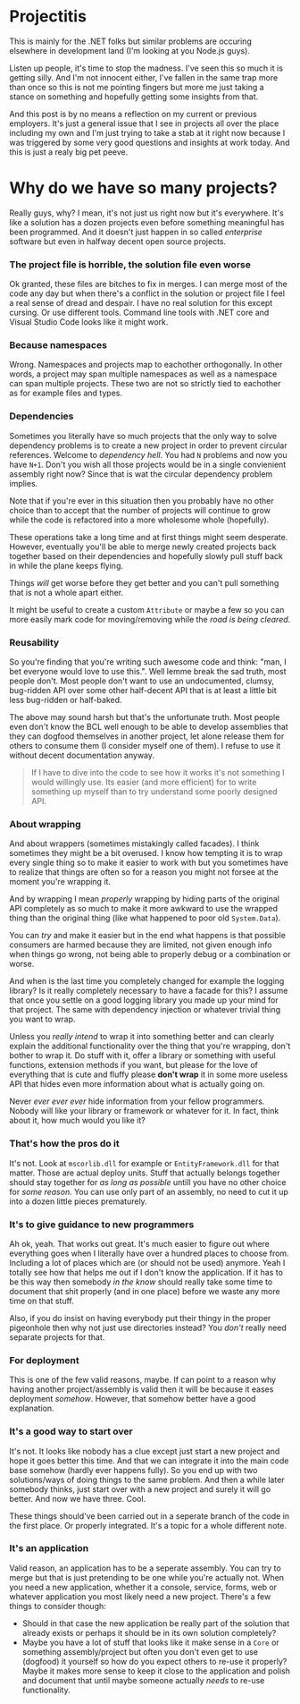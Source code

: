 # Projectitis
This is mainly for the .NET folks but similar problems are occuring elsewhere in development land (I'm looking at you Node.js guys).

Listen up people, it's time to stop the madness. I've seen this so much it is getting silly. And I'm not innocent either, I've fallen in the same trap more than once so this is not me pointing fingers but more me just taking a stance on something and hopefully getting some insights from that.

And this post is by no means a reflection on my current or previous employers. It's just a general issue that I see in projects all over the place including my own and I'm just trying to take a stab at it right now because I was triggered by some very good questions and insights at work today. And this is just a realy big pet peeve.

# Why do we have so many projects?
Really guys, why? I mean, it's not just us right now but it's everywhere. It's like a solution has a dozen projects even before something meaningful has been programmed. And it doesn't just happen in so called *enterprise* software but even in halfway decent open source projects.

### The project file is horrible, the solution file even worse
Ok granted, these files are bitches to fix in merges. I can merge most of the code any day but when there's a conflict in the solution or project file I feel a real sense of dread and despair. I have no real solution for this except cursing. Or use different tools. Command line tools with .NET core and Visual Studio Code looks like it might work.

### Because namespaces
Wrong. Namespaces and projects map to eachother orthogonally. In other words, a project may span multiple namespaces as well as a namespace can span multiple projects. These two are not so strictly tied to eachother as for example files and types.

### Dependencies
Sometimes you literally have so much projects that the only way to solve dependency problems is to create a new project in order to prevent circular references. Welcome to *dependency hell*. You had `N` problems and now you have `N+1`. Don't you wish all those projects would be in a single convienient assembly right now? Since that is wat the circular dependency problem implies.

Note that if you're ever in this situation then you probably have no other choice than to accept that the number of projects will continue to grow while the code is refactored into a more wholesome whole (hopefully). 

These operations take a long time and at first things might seem desperate. However, eventually you'll be able to merge newly created projects back together based on their dependencies and hopefully slowly pull stuff back in while the plane keeps flying.

Things *will* get worse before they get better and you can't pull something that is not a whole apart either.

It might be useful to create a custom `Attribute` or maybe a few so you can more easily mark code for moving/removing while the *road is being cleared*.

### Reusability
So you're finding that you're writing such awesome code and think: "man, I bet everyone would love to use this.". Well lemme break the sad truth, most people don't. Most people don't want to use an undocumented, clumsy, bug-ridden API over some other half-decent API that is at least a little bit less bug-ridden or half-baked. 

The above may sound harsh but that's the unfortunate truth. Most people even don't know the BCL well enough to be able to develop assemblies that they can dogfood themselves in another project, let alone release them for others to consume them (I consider myself one of them). I refuse to use it without decent documentation anyway. 

> If I have to dive into the code to see how it works it's not something I would willingly use. Its easier (and more efficient) for to write something up myself than to try understand some poorly designed API.

### About wrapping
And about wrappers (sometimes mistakingly called facades). I think sometimes they might be a bit overused. I know how tempting it is to wrap every single thing so to make it easier to work with but you sometimes have to realize that things are often so for a reason you might not forsee at the moment you're wrapping it. 

And by wrapping I mean *properly* wrapping by hiding parts of the original API completely as so much to make it more awkward to use the wrapped thing than the original thing (like what happened to poor old `System.Data`).

You can *try* and make it easier but in the end what happens is that possible consumers are harmed because they are limited, not given enough info when things go wrong, not being able to properly debug or a combination or worse.

And when is the last time you completely changed for example the logging library? Is it really completely necessary to have a facade for this? I assume that once you settle on a good logging library you made up your mind for that project. The same with dependency injection or whatever trivial thing you want to wrap.

Unless you *really intend* to wrap it into something better and can clearly explain the additional functionality over the thing that you're wrapping, don't bother to wrap it. Do stuff with it, offer a library or something with useful functions, extension methods if you want, but please for the love of everything that is cute and fluffy please **don't wrap** it in some more useless API that hides even more information about what is actually going on.

Never *ever ever ever* hide information from your fellow programmers. Nobody will like your library or framework or whatever for it. In fact, think about it, how much would you like it?

### That's how the pros do it
It's not. Look at `mscorlib.dll` for example or `EntityFramework.dll` for that matter. Those are actual deploy units. Stuff that actually belongs together should stay together for *as long as possible* untill you have no other choice for *some reason*. You can use only part of an assembly, no need to cut it up into a dozen little pieces prematurely.

### It's to give guidance to new programmers
Ah ok, yeah. That works out great. It's much easier to figure out where everything goes when I literally have over a hundred places to choose from. Including a lot of places which are (or should not be used) anymore. Yeah I totally see how that helps me out if I don't know the application. If it has to be this way then somebody *in the know* should really take some time to document that shit properly (and in one place) before we waste any more time on that stuff. 

Also, if you do insist on having everybody put their thingy in the proper pigeonhole then why not just use directories instead? You *don't* really need separate projects for that.

### For deployment
This is one of the few valid reasons, maybe. If can point to a reason why having another project/assembly is valid then it will be because it eases deployment *somehow*. However, that somehow better have a good explanation.

### It's a good way to start over
It's not. It looks like nobody has a clue except just start a new project and hope it goes better this time. And that we can integrate it into the main code base somehow (hardly ever happens fully). So you end up with two solutions/ways of doing things to the same problem. And then a while later somebody thinks, just start over with a new project and surely it will go better. And now we have three. Cool.

These things should've been carried out in a seperate branch of the code in the first place. Or properly integrated. It's a topic for a whole different note.

### It's an application
Valid reason, an application has to be a seperate assembly. You can try to merge but that is just pretending to be one while you're actually not. When you need a new application, whether it a console, service, forms, web or whatever application you most likely need a new project. There's a few things to consider though: 
* Should in that case the new application be really part of the solution that already exists or perhaps it should be in its own solution completely?
* Maybe you have a lot of stuff that looks like it make sense in a `Core` or something assembly/project but often you don't even get to use (dogfood) it yourself so how do you expect others to re-use it properly? Maybe it makes more sense to keep it close to the application and polish and document that until maybe someone actually *needs* to re-use functionality.